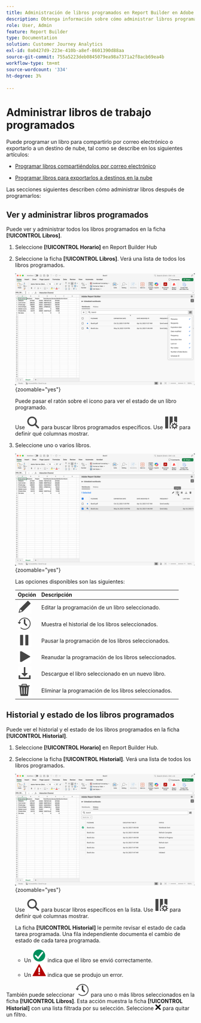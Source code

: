 ```yaml
---
title: Administración de libros programados en Report Builder en Adobe Analytics
description: Obtenga información sobre cómo administrar libros programados en Report Builder para proteger destinos
role: User, Admin
feature: Report Builder
type: Documentation
solution: Customer Journey Analytics
exl-id: 0a0427d9-223e-410b-a8ef-8601390d88aa
source-git-commit: 755a5223deb0845079ea98a7371a2f8acb69ea4b
workflow-type: tm+mt
source-wordcount: '334'
ht-degree: 3%

---
```


# Administrar libros de trabajo programados

Puede programar un libro para compartirlo por correo electrónico o exportarlo a un destino de nube, tal como se describe en los siguientes artículos:

* [Programar libros compartiéndolos por correo electrónico](/help/report-builder/schedule-reportbuilder.md)

* [Programar libros para exportarlos a destinos en la nube](/help/report-builder/report-builder-export.md)

Las secciones siguientes describen cómo administrar libros después de programarlos:

## Ver y administrar libros programados

Puede ver y administrar todos los libros programados en la ficha **[!UICONTROL Libros]**.

1. Seleccione **[!UICONTROL Horario]** en Report Builder Hub

1. Seleccione la ficha **[!UICONTROL Libros]**. Verá una lista de todos los libros programados.

   ![Libro programado](assets/scheduled-workbooks.png){zoomable="yes"}

   Puede pasar el ratón sobre el icono para ver el estado de un libro programado.

   Use ![Buscar](/help/assets/icons/Search.svg) para buscar libros programados específicos.
Use ![ColumnSetting](/help/assets/icons/ColumnSetting.svg) para definir qué columnas mostrar.

1. Seleccione uno o varios libros.

   ![Programar libros seleccionados](assets/scheduled-workbooks-selected.png){zoomable="yes"}

   Las opciones disponibles son las siguientes:

   | Opción | Descripción |
   |---|---|
   | ![Editar](/help/assets/icons/Edit.svg) | Editar la programación de un libro seleccionado. |
   | ![Historial](/help/assets/icons/History.svg) | Muestra el historial de los libros seleccionados. |
   | ![Pausa](/help/assets/icons/Pause.svg) | Pausar la programación de los libros seleccionados. |
   | ![Reproducir](/help/assets/icons/Play.svg) | Reanudar la programación de los libros seleccionados. |
   | ![Descargar](/help/assets/icons/Download.svg) | Descargue el libro seleccionado en un nuevo libro. |
   | ![Eliminar](/help/assets/icons/Delete.svg) | Eliminar la programación de los libros seleccionados. |


## Historial y estado de los libros programados

Puede ver el historial y el estado de los libros programados en la ficha **[!UICONTROL Historial]**.

1. Seleccione **[!UICONTROL Horario]** en Report Builder Hub.

1. Seleccione la ficha **[!UICONTROL Historial]**. Verá una lista de todos los libros programados.

   ![Historial programado](assets/scheduled-workbooks-history.png){zoomable="yes"}

   Use ![Buscar](/help/assets/icons/Search.svg) para buscar libros específicos en la lista.
Use ![ColumnSetting](/help/assets/icons/ColumnSetting.svg) para definir qué columnas mostrar.

   La ficha **[!UICONTROL Historial]** le permite revisar el estado de cada tarea programada. Una fila independiente documenta el cambio de estado de cada tarea programada.

   * Un ![CheckmarkCircleGreen](/help/assets/icons/CheckmarkCircleGreen.svg) indica que el libro se envió correctamente.
   * Un ![AlertRed](/help/assets/icons/AlertRed.svg) indica que se produjo un error.

También puede seleccionar ![Historial](/help/assets/icons/History.svg) para uno o más libros seleccionados en la ficha **[!UICONTROL Libros]**. Esta acción muestra la ficha **[!UICONTROL Historial]** con una lista filtrada por su selección. Seleccione ![CrossSize75](/help/assets/icons/CrossSize75.svg) para quitar un filtro.
